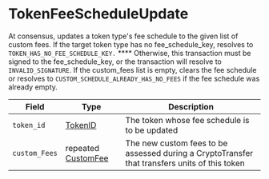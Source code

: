 # TokenFeeScheduleUpdate

At consensus, updates a token type's fee schedule to the given list of custom fees. If the target token type has no fee\_schedule\_key, resolves to `TOKEN_HAS_NO_FEE_SCHEDULE_KEY.` \*\*\*\* Otherwise, this transaction must be signed to the fee\_schedule\_key, or the transaction will resolve to `INVALID_SIGNATURE`. If the custom\_fees list is empty, clears the fee schedule or resolves to `CUSTOM_SCHEDULE_ALREADY_HAS_NO_FEES` if the fee schedule was already empty.

| Field         | Type                                          | Description                                                                                   |
| ------------- | --------------------------------------------- | --------------------------------------------------------------------------------------------- |
| `token_id`    | [TokenID](../basic-types/tokenid.md)          | The token whose fee schedule is to be updated                                                 |
| `custom_Fees` | repeated [CustomFee](customfees/customfee.md) | The new custom fees to be assessed during a CryptoTransfer that transfers units of this token |
